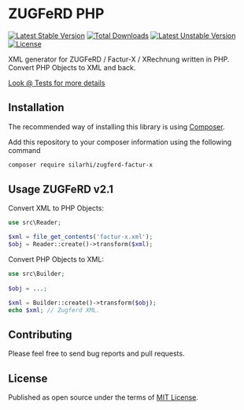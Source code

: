 # ZUGFeRD PHP

[![Latest Stable Version](https://poser.pugx.org/silarhi/zugferd-factur-x/v/stable.png)](https://packagist.org/packages/silarhi/zugferd-factur-x) [![Total Downloads](https://poser.pugx.org/silarhi/zugferd-factur-x/downloads.png)](https://packagist.org/packages/silarhi/zugferd-factur-x) [![Latest Unstable Version](https://poser.pugx.org/silarhi/zugferd-factur-x/v/unstable.png)](https://packagist.org/packages/silarhi/zugferd-factur-x) [![License](https://poser.pugx.org/silarhi/zugferd-factur-x/license.png)](https://packagist.org/packages/silarhi/zugferd-factur-x)

XML generator for ZUGFeRD / Factur-X / XRechnung written in PHP. Convert PHP Objects to XML and back.

[Look @ Tests for more details](tests)

## Installation

The recommended way of installing this library is using [Composer](http://getcomposer.org/).

Add this repository to your composer information using the following command

```bash
composer require silarhi/zugferd-factur-x
```

## Usage ZUGFeRD v2.1

Convert XML to PHP Objects:

```php
use src\Reader;

$xml = file_get_contents('factur-x.xml');
$obj = Reader::create()->transform($xml);
```

Convert PHP Objects to XML:

```php
use src\Builder;
 
$obj = ...;

$xml = Builder::create()->transform($obj);
echo $xml; // Zugferd XML.
```

## Contributing

Please feel free to send bug reports and pull requests.

## License

Published as open source under the terms of [MIT License](http://opensource.org/licenses/MIT).
